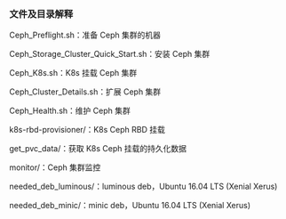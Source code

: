 ### 文件及目录解释

Ceph_Preflight.sh：准备 Ceph 集群的机器

Ceph_Storage_Cluster_Quick_Start.sh：安装 Ceph 集群

Ceph_K8s.sh：K8s 挂载 Ceph 集群

Ceph_Cluster_Details.sh：扩展 Ceph 集群

Ceph_Health.sh：维护 Ceph 集群

k8s-rbd-provisioner/：K8s Ceph RBD 挂载

get_pvc_data/：获取 K8s Ceph 挂载的持久化数据

monitor/：Ceph 集群监控

needed_deb_luminous/：luminous deb，Ubuntu 16.04 LTS (Xenial Xerus)

needed_deb_minic/：minic deb，Ubuntu 16.04 LTS (Xenial Xerus)
